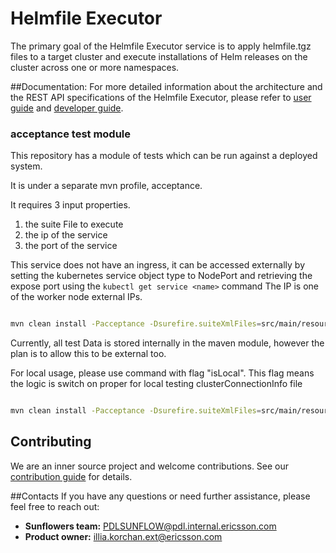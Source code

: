 # Helmfile Executor

The primary goal of the Helmfile Executor service is to apply helmfile.tgz files to a target cluster and execute 
installations of Helm releases on the cluster across one or more namespaces.

##Documentation:
For more detailed information about the architecture and the REST API specifications of the Helmfile Executor, please refer to 
[user guide](marketplace/user_guide/user_guide_template.md) and [developer guide](marketplace/developers_guide/developers_guide_template.md).

### acceptance test module

This repository has a module of tests which can be run against a deployed system.

It is under a separate mvn profile, acceptance.

It requires 3 input properties.

1. the suite File to execute
2. the ip of the service
3. the port of the service

This service does not have an ingress, it can be accessed externally by setting the kubernetes service object type to
 NodePort and retrieving the expose port using the `kubectl get service <name>` command
 The IP is one of the worker node external IPs.

```bash

mvn clean install -Pacceptance -Dsurefire.suiteXmlFiles=src/main/resources/suites/helmfilelcm.xml -Daccess.ip=localhost -Daccess.port=8080


```

Currently, all test Data is stored internally in the maven module, however the plan is to allow this to be external too.

For local usage, please use command with flag "isLocal". This flag means the logic is switch on proper for local testing 
clusterConnectionInfo file 

```bash

mvn clean install -Pacceptance -Dsurefire.suiteXmlFiles=src/main/resources/suites/helmfilelcm.xml -Daccess.ip=localhost -Daccess.port=8080 -DisLocal=true


```

## Contributing
We are an inner source project and welcome contributions. See our [contribution guide](CONTRIBUTING.md) for details.

##Contacts 
If you have any questions or need further assistance, please feel free to reach out:
-  **Sunflowers team:** PDLSUNFLOW@pdl.internal.ericsson.com
-  **Product owner:** illia.korchan.ext@ericsson.com